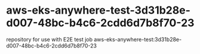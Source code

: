 # aws-eks-anywhere-test-3d31b28e-d007-48bc-b4c6-2cdd6d7b8f70-23
repository for use with E2E test job aws-eks-anywhere-test:3d31b28e-d007-48bc-b4c6-2cdd6d7b8f70-23
